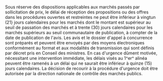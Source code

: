 
Sous réserve des dispositions applicables aux marchés passés par
sollicitation de prix, le délai de réception des propositions ou des
offres dans les procédures ouvertes et restreintes ne peut être
inférieur à vingtun (21} jours calendaires pour les marchés dont le
montant est supérieur au seuil de passation des marchés et à trente (30)
jours calendaires pour les marchés supérieurs au seuil communautaire de
publication, à compter de la date de publication de l'avis.
Les avis et le dossier d'appel à concurrence sont préparés et peuvent
être envoyés par des moyens électroniques conformément au format et aux
modalités de transmission qui sont définis par décret pris en Conseil
des ministres.
En cas d'urgence dûment motivée, nécessitant une intervention
immédiate, les délais visés au 1^er^ alinéa peuvent être ramenés à un
délai qui ne saurait être inférieur à quinze (15) jours calendaires. La
décision de recourir à la procédure d'urgence doit être autorisée par
la direction nationale de contrôle des marchés publics.